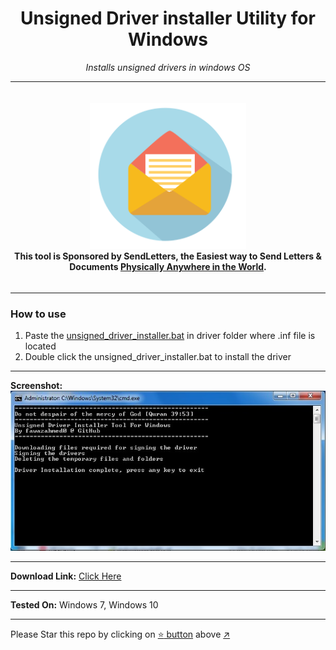 <h1 align="center">Unsigned Driver installer Utility for Windows</h1>

<p align="center"> <i>Installs unsigned drivers in windows OS</i></p>

------------
 
 <div style="display:flex;">
    <div><h4 align="center"><a href="https://sendletters.pp.ua"><img src="https://github.com/fawazahmed0/tiger/raw/master/envelope.svg" width="250" alt="SendLetters Brand Image"></a><br>This tool is Sponsored by SendLetters, the Easiest way to Send Letters & Documents <a href="https://sendletters.pp.ua">Physically Anywhere in the World</a>.</h4></div>
</div>

 
------------

### How to use
1. Paste the [unsigned_driver_installer.bat](https://github.com/fawazahmed0/windows-unsigned-driver-installer/releases/download/v1.4/unsigned_driver_installer.bat) in driver folder where .inf file is located
2. Double click the unsigned_driver_installer.bat to install the driver

------------

**Screenshot:**<br />
![Tool Screenshot](https://github.com/fawazahmed0/windows-unsigned-driver-installer/raw/master/Screenshot.jpg)

------------

**Download Link:** [Click Here](https://github.com/fawazahmed0/windows-unsigned-driver-installer/releases/latest/download/unsigned_driver_installer.bat "Click Here")

------------

**Tested On:** Windows 7, Windows 10

------------

Please Star this repo by clicking on [:star: button](#) above [:arrow_upper_right:](#)

